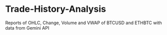 # Trade-History-Analysis
Reports of OHLC, Change, Volume and VWAP of BTCUSD and ETHBTC  with data from Gemini API
